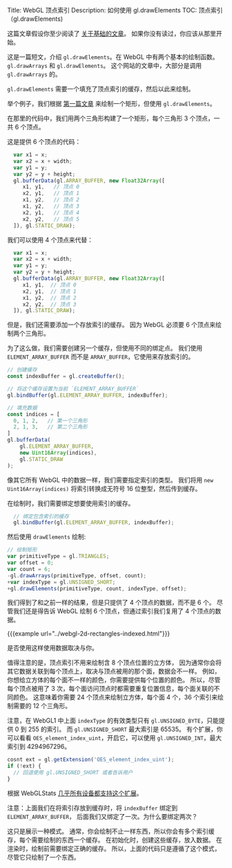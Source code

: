 Title: WebGL 顶点索引
Description: 如何使用 gl.drawElements
TOC: 顶点索引 （gl.drawElements)

这篇文章假设你至少阅读了 [关于基础的文章](webgl-fundamentals.html)。
如果你没有读过，你应该从那里开始。

这是一篇短文，介绍 `gl.drawElements`。在 WebGL 中有两个基本的绘制函数。
`gl.drawArrays` 和 `gl.drawElements`。
这个网站的文章中，大部分是调用 `gl.drawArrays` 的。

`gl.drawElements` 需要一个填充了顶点索引的缓存，然后以此来绘制。

举个例子，我们根据 [第一篇文章](webgl-fundamentals.html) 来绘制一个矩形，但使用 `gl.drawElements`。

在那里的代码中，我们用两个三角形构建了一个矩形，每个三角形 3 个顶点，一共 6 个顶点。

这是提供 6 个顶点的代码：

```js
  var x1 = x;
  var x2 = x + width;
  var y1 = y;
  var y2 = y + height;
  gl.bufferData(gl.ARRAY_BUFFER, new Float32Array([
     x1, y1,   // 顶点 0
     x2, y1,   // 顶点 1
     x1, y2,   // 顶点 2
     x1, y2,   // 顶点 3
     x2, y1,   // 顶点 4
     x2, y2,   // 顶点 5
  ]), gl.STATIC_DRAW);
```

我们可以使用 4 个顶点来代替：

```js
  var x1 = x;
  var x2 = x + width;
  var y1 = y;
  var y2 = y + height;
  gl.bufferData(gl.ARRAY_BUFFER, new Float32Array([
     x1, y1,  // 顶点 0
     x2, y1,  // 顶点 1
     x1, y2,  // 顶点 2
     x2, y2,  // 顶点 3
  ]), gl.STATIC_DRAW);
```

但是，我们还需要添加一个存放索引的缓存。
因为 WebGL 必须要 6 个顶点来绘制两个三角形。

为了这么做，我们需要创建另一个缓存，但使用不同的绑定点。
我们使用 `ELEMENT_ARRAY_BUFFER` 而不是 `ARRAY_BUFFER`，它使用来存放索引的。

```js
// 创建缓存
const indexBuffer = gl.createBuffer();

// 将这个缓存设置为当前 `ELEMENT_ARRAY_BUFFER`
gl.bindBuffer(gl.ELEMENT_ARRAY_BUFFER, indexBuffer);

// 填充数据
const indices = [
  0, 1, 2,   // 第一个三角形
  2, 1, 3,   // 第二个三角形
]
gl.bufferData(
    gl.ELEMENT_ARRAY_BUFFER,
    new Uint16Array(indices),
    gl.STATIC_DRAW
);
```

像其它所有 WebGL 中的数据一样，我们需要指定索引的类型。
我们将用 `new Uint16Array(indices)` 将索引转换成无符号 16 位整型，然后传到缓存。

在绘制时，我们需要绑定想要使用索引的缓存。

```js
  // 绑定包含索引的缓存
  gl.bindBuffer(gl.ELEMENT_ARRAY_BUFFER, indexBuffer);
```

然后使用 `drawElements` 绘制:

```js
// 绘制矩形
var primitiveType = gl.TRIANGLES;
var offset = 0;
var count = 6;
-gl.drawArrays(primitiveType, offset, count);
+var indexType = gl.UNSIGNED_SHORT;
+gl.drawElements(primitiveType, count, indexType, offset);
```

我们得到了和之前一样的结果，但是只提供了 4 个顶点的数据，而不是 6 个。
尽管我们还是得告诉 WebGL 绘制 6 个顶点，但通过索引我们复用了 4 个顶点的数据。

{{{example url="../webgl-2d-rectangles-indexed.html"}}}

是否使用这样使用数据取决与你。

值得注意的是，顶点索引不用来绘制含 8 个顶点位置的立方体，
因为通常你会将其它数据关联到每个顶点上，取决与顶点被用的那个面，数据会不一样。
例如，你想给立方体的每个面不一样的颜色，你需要提供每个位置的颜色。
所以，尽管每个顶点被用了 3 次，每个面访问顶点时都需要重复位置信息，每个面关联的不同颜色。
这意味着你需要 24 个顶点来绘制立方体，每个面 4 个，36 个索引来绘制需要的 12 个三角形。

注意，在 WebGL1 中上面 `indexType` 的有效类型只有 `gl.UNSIGNED_BYTE`，只能提供 0 到 255 的索引。
而 `gl.UNSIGNED_SHORT` 最大索引是 65535。
有个扩展，你可以看看 `OES_element_index_uint`，开启它，可以使用 `gl.UNSIGNED_INT`，最大索引到 4294967296。

```js
cosnt ext = gl.getExtension('OES_element_index_uint');
if (!ext) {
  // 回退使用 gl.UNSIGNED_SHORT 或者告诉用户
}
```

根据 WebGLStats [几乎所有设备都支持这个扩展](https://webglstats.com/webgl/extension/OES_element_index_uint)。

<div class="webgl-bottombar">
<p>
注意：上面我们在将索引存放到缓存时，将 <code>indexBuffer</code> 绑定到 <code>ELEMENT_ARRAY_BUFFER</code>，
后面我们又绑定了一次。为什么要绑定两次？
</p>
<p>
这只是展示一种模式。
通常，你会绘制不止一样东西，所以你会有多个索引缓存，每个需要绘制的东西一个缓存。
在初始化时，创建这些缓存，放入数据。
在渲染时，绘制前需要绑定正确的缓存。
所以，上面的代码只是遵循了这个模式，尽管它只绘制了一个东西。
</p>
</div>

